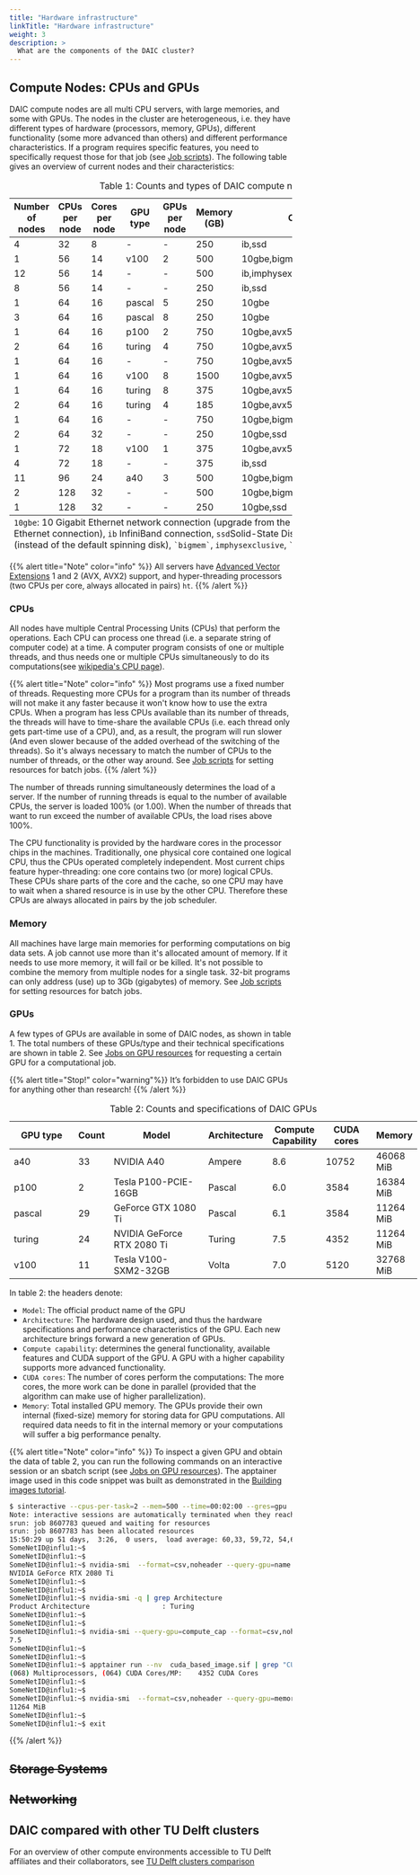 ```yaml
---
title: "Hardware infrastructure"
linkTitle: "Hardware infrastructure"
weight: 3
description: >
  What are the components of the DAIC cluster?
---
```



## Compute Nodes: CPUs and GPUs

DAIC compute nodes are all multi CPU servers, with large memories, and some with GPUs. The nodes in the cluster are heterogeneous, i.e. they have different types of hardware (processors, memory, GPUs), different functionality (some more advanced than others) and different performance characteristics. If a program requires specific features, you need to specifically request those for that job (see [Job scripts](../job_submissions/_index.md#job-scripts)). The following table gives an overview of current nodes and their characteristics:

<table>
<caption> Table 1: Counts and types of DAIC compute nodes
</caption>
<thead>
  <tr>
    <th>Number of nodes</th>
    <th>CPUs per node</th>
    <th>Cores per node</th>
    <th>GPU type</th>
    <th>GPUs per node</th>
    <th>Memory (GB)</th>
    <th>Other features</th>
  </tr>
</thead>
<tfoot><tr><td colspan="7"> <code>10gbe</code>: 10 Gigabit Ethernet network connection (upgrade from the default 1 Gigabit Ethernet connection), <code>ib</code> InfiniBand connection, <code>ssd</code>Solid-State Disk for <code>/tmp</code> storage (instead of the default spinning disk), <code>`bigmem`</code>, <code>imphysexclusive</code>, <code>`avx512`</code>, <code>gpumem32</code>, <code>nvme</code>
</td></tr></tfoot>
<tbody>
  <tr>
    <td>4</td>
    <td>32</td>
    <td>8</td>
    <td>-</td>
    <td>-</td>
    <td>250</td>
    <td>ib,ssd</td>
  </tr>
  <tr>
    <td>1</td>
    <td>56</td>
    <td>14</td>
    <td>v100</td>
    <td>2</td>
    <td>500</td>
    <td>10gbe,bigmem,ssd</td>
  </tr>
  <tr>
    <td>12</td>
    <td>56</td>
    <td>14</td>
    <td>-</td>
    <td>-</td>
    <td>500</td>
    <td>ib,imphysexclusive</td>
  </tr>
  <tr>
    <td>8</td>
    <td>56</td>
    <td>14</td>
    <td>-</td>
    <td>-</td>
    <td>250</td>
    <td>ib,ssd</td>
  </tr>
  <tr>
    <td>1</td>
    <td>64</td>
    <td>16</td>
    <td>pascal</td>
    <td>5</td>
    <td>250</td>
    <td>10gbe</td>
  </tr>
  <tr>
    <td>3</td>
    <td>64</td>
    <td>16</td>
    <td>pascal</td>
    <td>8</td>
    <td>250</td>
    <td>10gbe</td>
  </tr>
  <tr>
    <td>1</td>
    <td>64</td>
    <td>16</td>
    <td>p100</td>
    <td>2</td>
    <td>750</td>
    <td>10gbe,avx512,bigmem</td>
  </tr>
  <tr>
    <td>2</td>
    <td>64</td>
    <td>16</td>
    <td>turing</td>
    <td>4</td>
    <td>750</td>
    <td>10gbe,avx512,bigmem,ssd</td>
  </tr>
  <tr>
    <td>1</td>
    <td>64</td>
    <td>16</td>
    <td>-</td>
    <td>-</td>
    <td>750</td>
    <td>10gbe,avx512,bigmem,ssd</td>
  </tr>
  <tr>
    <td>1</td>
    <td>64</td>
    <td>16</td>
    <td>v100</td>
    <td>8</td>
    <td>1500</td>
    <td>10gbe,avx512,gpumem32,ssd</td>
  </tr>
  <tr>
    <td>1</td>
    <td>64</td>
    <td>16</td>
    <td>turing</td>
    <td>8</td>
    <td>375</td>
    <td>10gbe,avx512,nvme,ssd</td>
  </tr>
  <tr>
    <td>2</td>
    <td>64</td>
    <td>16</td>
    <td>turing</td>
    <td>4</td>
    <td>185</td>
    <td>10gbe,avx512,ssd</td>
  </tr>
  <tr>
    <td>1</td>
    <td>64</td>
    <td>16</td>
    <td>-</td>
    <td>-</td>
    <td>750</td>
    <td>10gbe,bigmem</td>
  </tr>
  <tr>
    <td>2</td>
    <td>64</td>
    <td>32</td>
    <td>-</td>
    <td>-</td>
    <td>250</td>
    <td>10gbe,ssd</td>
  </tr>
  <tr>
    <td>1</td>
    <td>72</td>
    <td>18</td>
    <td>v100</td>
    <td>1</td>
    <td>375</td>
    <td>10gbe,avx512,gpumem32,nvme,ssd</td>
  </tr>
  <tr>
    <td>4</td>
    <td>72</td>
    <td>18</td>
    <td>-</td>
    <td>-</td>
    <td>375</td>
    <td>ib,ssd</td>
  </tr>
  <tr>
    <td>11</td>
    <td>96</td>
    <td>24</td>
    <td>a40</td>
    <td>3</td>
    <td>500</td>
    <td>10gbe,bigmem,gpumem32,ssd</td>
  </tr>
  <tr>
    <td>2</td>
    <td>128</td>
    <td>32</td>
    <td>-</td>
    <td>-</td>
    <td>500</td>
    <td>10gbe,bigmem,ssd</td>
  </tr>
  <tr>
    <td>1</td>
    <td>128</td>
    <td>32</td>
    <td>-</td>
    <td>-</td>
    <td>250</td>
    <td>10gbe,ssd</td>
  </tr>
</tbody>
</table>

{{% alert title="Note" color="info" %}}
All servers have [Advanced Vector Extensions](https://en.wikipedia.org/wiki/Advanced_Vector_Extensions) 1 and 2 (AVX, AVX2) support, and hyper-threading processors (two CPUs per core, always allocated in pairs) `ht`.
{{% /alert %}}

### CPUs

All nodes have multiple Central Processing Units (CPUs) that perform the operations. Each CPU can process one thread (i.e. a separate string of computer code) at a time. A computer program consists of one or multiple threads, and thus needs one or multiple CPUs simultaneously to do its computations(see [wikipedia's CPU page](https://en.wikipedia.org/wiki/Central_processing_unit)).


{{% alert title="Note" color="info" %}}
Most programs use a fixed number of threads. Requesting more CPUs for a program than its number of threads will not make it any faster because it won't know how to use the extra CPUs. When a program has less CPUs available than its number of threads, the threads will have to time-share the available CPUs (i.e. each thread only gets part-time use of a CPU), and, as a result, the program will run slower (And even slower because of the added overhead of the switching of the threads). So it's always necessary to match the number of CPUs to the number of threads, or the other way around. See [Job scripts](http://localhost:1313/DAICdocumentation/docs/job_submissions/#job-scripts) for setting resources for batch jobs.
{{% /alert %}}

The number of threads running simultaneously determines the load of a server. If the number of running threads is equal to the number of available CPUs, the server is loaded 100% (or 1.00). When the number of threads that want to run exceed the number of available CPUs, the load rises above 100%.

The CPU functionality is provided by the hardware cores in the processor chips in the machines. Traditionally, one physical core contained one logical CPU, thus the CPUs operated completely independent. Most current chips feature hyper-threading: one core contains two (or more) logical CPUs. These CPUs share parts of the core and the cache, so one CPU may have to wait when a shared resource is in use by the other CPU. Therefore these CPUs are always allocated in pairs by the job scheduler. 

### Memory
All machines have large main memories for performing computations on big data sets. A job cannot use more than it's allocated amount of memory. If it needs to use more memory, it will fail or be killed. It's not possible to combine the memory from multiple nodes for a single task. 32-bit programs can only address (use) up to 3Gb (gigabytes) of memory. See [Job scripts](http://localhost:1313/DAICdocumentation/docs/job_submissions/#job-scripts) for setting resources for batch jobs.

### GPUs

A few types of GPUs are available in some of DAIC nodes, as shown in table 1. The total numbers of these GPUs/type and their technical specifications are shown in table 2. See [Jobs on GPU resources](../job_submissions/_index.md#jobs-on-gpu-resources) for requesting a certain GPU for a computational job.


{{% alert title="Stop!" color="warning"%}}
It’s forbidden to use DAIC GPUs for anything other than research!
{{% /alert %}}

<table style="undefined;table-layout: fixed; width: 727px">
<colgroup>
<col style="width: 131px">
<col style="width: 48px">
<col style="width: 198px">
<col style="width: 93px">
<col style="width: 82px">
<col style="width: 97px">
<col style="width: 78px">
</colgroup>
<caption> Table 2: Counts and specifications of DAIC GPUs
</caption>
<thead>
  <tr>
    <th>GPU type<br></th>
    <th>Count</th>
    <th>Model </th>
    <th>Architecture</th>
    <th>Compute Capability </th>
    <th>CUDA cores </th>
    <th>Memory</th>
  </tr>
</thead>
<tbody>
  <tr>
    <td>a40</td>
    <td>33</td>
    <td>NVIDIA A40</td>
    <td>Ampere</td>
    <td>8.6</td>
    <td>10752</td>
    <td>46068 MiB</td>
  </tr>
  <tr>
    <td>p100</td>
    <td>2</td>
    <td>Tesla P100-PCIE-16GB</td>
    <td>Pascal</td>
    <td>6.0</td>
    <td>3584</td>
    <td>16384 MiB</td>
  </tr>
  <tr>
    <td>pascal</td>
    <td>29</td>
    <td>GeForce GTX 1080 Ti</td>
    <td>Pascal</td>
    <td>6.1</td>
    <td>3584</td>
    <td>11264 MiB</td>
  </tr>
  <tr>
    <td>turing</td>
    <td>24</td>
    <td>NVIDIA GeForce RTX 2080 Ti</td>
    <td>Turing</td>
    <td>7.5</td>
    <td>4352</td>
    <td>11264 MiB</td>
  </tr>
  <tr>
    <td>v100</td>
    <td>11</td>
    <td>Tesla V100-SXM2-32GB</td>
    <td>Volta</td>
    <td>7.0</td>
    <td>5120</td>
    <td>32768 MiB</td>
  </tr>
</tbody>
</table>

In table 2: the headers denote:
<ul>
  <li><code>Model</code>: The official product name of the GPU</li>
  <li><code>Architecture</code>: The hardware design used, and thus the hardware specifications and performance characteristics of the GPU. Each new architecture brings forward a new generation of GPUs. </li>
  <li><code>Compute capability</code>: determines the general functionality, available features and CUDA support of the GPU. A GPU with a higher capability supports more advanced functionality. </li>
  <li><code>CUDA cores</code>: The number of cores perform the computations: The more cores, the more work can be done in parallel (provided that the algorithm can make use of higher parallelization). </li>
  <li><code>Memory</code>: Total installed GPU memory. The GPUs provide their own internal (fixed-size) memory for storing data for GPU computations. All required data needs to fit in the internal memory or your computations will suffer a big performance penalty. </li>
</ul>

{{% alert title="Note" color="info" %}}
To inspect a given GPU and obtain the data of table 2, you can run the following commands on an interactive session or an sbatch script (see [Jobs on GPU resources](../job_submissions/_index.md#jobs-on-gpu-resources)). The apptainer image used in this code snippet was built as demonstrated in the [Building images tutorial](../../tutorials/container_images/_index.md#building-images).

```bash
$ sinteractive --cpus-per-task=2 --mem=500 --time=00:02:00 --gres=gpu
Note: interactive sessions are automatically terminated when they reach their time limit (1 hour)!
srun: job 8607783 queued and waiting for resources
srun: job 8607783 has been allocated resources
15:50:29 up 51 days,  3:26,  0 users,  load average: 60,33, 59,72, 54,65
SomeNetID@influ1:~$
SomeNetID@influ1:~$
SomeNetID@influ1:~$ nvidia-smi  --format=csv,noheader --query-gpu=name	
NVIDIA GeForce RTX 2080 Ti
SomeNetID@influ1:~$
SomeNetID@influ1:~$ 
SomeNetID@influ1:~$ nvidia-smi -q | grep Architecture	
Product Architecture                  : Turing                                                                     
SomeNetID@influ1:~$
SomeNetID@influ1:~$
SomeNetID@influ1:~$ nvidia-smi --query-gpu=compute_cap --format=csv,noheader
7.5	
SomeNetID@influ1:~$
SomeNetID@influ1:~$
SomeNetID@influ1:~$ apptainer run --nv  cuda_based_image.sif | grep "CUDA Cores"	 # using the apptainer image of the tutorial
(068) Multiprocessors, (064) CUDA Cores/MP:    4352 CUDA Cores
SomeNetID@influ1:~$
SomeNetID@influ1:~$
SomeNetID@influ1:~$ nvidia-smi  --format=csv,noheader --query-gpu=memory.total
11264 MiB
SomeNetID@influ1:~$
SomeNetID@influ1:~$ exit
```

{{% /alert %}}




## ~~Storage Systems~~


## ~~Networking~~


## DAIC compared with other TU Delft clusters

For an overview of other compute environments accessible to TU Delft affiliates and their collaborators, see [TU Delft clusters comparison](../../tud_clusters/_index.md)

